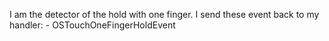 I am the detector of the hold with one finger.
I send these event back to my handler: 
	- OSTouchOneFingerHoldEvent